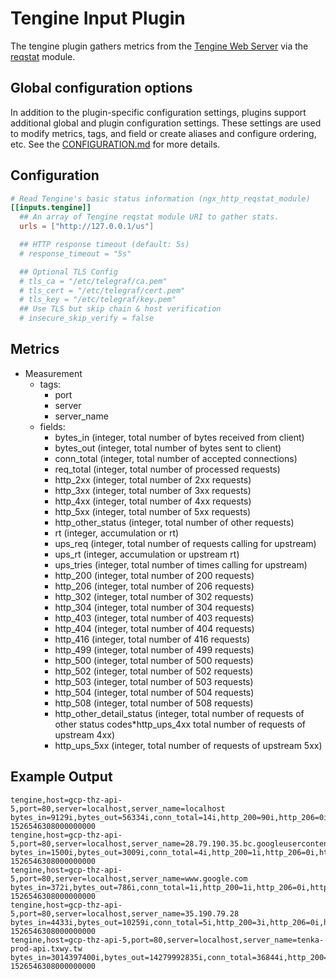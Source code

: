 # Tengine Input Plugin

The tengine plugin gathers metrics from the
[Tengine Web Server](http://tengine.taobao.org/) via the
[reqstat](http://tengine.taobao.org/document/http_reqstat.html) module.

## Global configuration options <!-- @/docs/includes/plugin_config.md -->

In addition to the plugin-specific configuration settings, plugins support
additional global and plugin configuration settings. These settings are used to
modify metrics, tags, and field or create aliases and configure ordering, etc.
See the [CONFIGURATION.md][CONFIGURATION.md] for more details.

[CONFIGURATION.md]: ../../../docs/CONFIGURATION.md

## Configuration

```toml @sample.conf
# Read Tengine's basic status information (ngx_http_reqstat_module)
[[inputs.tengine]]
  ## An array of Tengine reqstat module URI to gather stats.
  urls = ["http://127.0.0.1/us"]

  ## HTTP response timeout (default: 5s)
  # response_timeout = "5s"

  ## Optional TLS Config
  # tls_ca = "/etc/telegraf/ca.pem"
  # tls_cert = "/etc/telegraf/cert.pem"
  # tls_key = "/etc/telegraf/key.pem"
  ## Use TLS but skip chain & host verification
  # insecure_skip_verify = false
```

## Metrics

- Measurement
  - tags:
    - port
    - server
    - server_name
  - fields:
    - bytes_in (integer, total number of bytes received from client)
    - bytes_out (integer, total number of bytes sent to client)
    - conn_total (integer, total number of accepted connections)
    - req_total (integer, total number of processed requests)
    - http_2xx (integer, total number of 2xx requests)
    - http_3xx (integer, total number of 3xx requests)
    - http_4xx (integer, total number of 4xx requests)
    - http_5xx (integer, total number of 5xx requests)
    - http_other_status (integer, total number of other requests)
    - rt (integer, accumulation or rt)
    - ups_req (integer, total number of requests calling for upstream)
    - ups_rt (integer, accumulation or upstream rt)
    - ups_tries (integer, total number of times calling for upstream)
    - http_200 (integer, total number of 200 requests)
    - http_206 (integer, total number of 206 requests)
    - http_302 (integer, total number of 302 requests)
    - http_304 (integer, total number of 304 requests)
    - http_403 (integer, total number of 403 requests)
    - http_404 (integer, total number of 404 requests)
    - http_416 (integer, total number of 416 requests)
    - http_499 (integer, total number of 499 requests)
    - http_500 (integer, total number of 500 requests)
    - http_502 (integer, total number of 502 requests)
    - http_503 (integer, total number of 503 requests)
    - http_504 (integer, total number of 504 requests)
    - http_508 (integer, total number of 508 requests)
    - http_other_detail_status (integer, total number of requests of other status codes*http_ups_4xx total number of requests of upstream 4xx)
    - http_ups_5xx (integer, total number of requests of upstream 5xx)

## Example Output

```shell
tengine,host=gcp-thz-api-5,port=80,server=localhost,server_name=localhost bytes_in=9129i,bytes_out=56334i,conn_total=14i,http_200=90i,http_206=0i,http_2xx=90i,http_302=0i,http_304=0i,http_3xx=0i,http_403=0i,http_404=0i,http_416=0i,http_499=0i,http_4xx=0i,http_500=0i,http_502=0i,http_503=0i,http_504=0i,http_508=0i,http_5xx=0i,http_other_detail_status=0i,http_other_status=0i,http_ups_4xx=0i,http_ups_5xx=0i,req_total=90i,rt=0i,ups_req=0i,ups_rt=0i,ups_tries=0i 1526546308000000000
tengine,host=gcp-thz-api-5,port=80,server=localhost,server_name=28.79.190.35.bc.googleusercontent.com bytes_in=1500i,bytes_out=3009i,conn_total=4i,http_200=1i,http_206=0i,http_2xx=1i,http_302=0i,http_304=0i,http_3xx=0i,http_403=0i,http_404=1i,http_416=0i,http_499=0i,http_4xx=3i,http_500=0i,http_502=0i,http_503=0i,http_504=0i,http_508=0i,http_5xx=0i,http_other_detail_status=0i,http_other_status=0i,http_ups_4xx=0i,http_ups_5xx=0i,req_total=4i,rt=0i,ups_req=0i,ups_rt=0i,ups_tries=0i 1526546308000000000
tengine,host=gcp-thz-api-5,port=80,server=localhost,server_name=www.google.com bytes_in=372i,bytes_out=786i,conn_total=1i,http_200=1i,http_206=0i,http_2xx=1i,http_302=0i,http_304=0i,http_3xx=0i,http_403=0i,http_404=0i,http_416=0i,http_499=0i,http_4xx=0i,http_500=0i,http_502=0i,http_503=0i,http_504=0i,http_508=0i,http_5xx=0i,http_other_detail_status=0i,http_other_status=0i,http_ups_4xx=0i,http_ups_5xx=0i,req_total=1i,rt=0i,ups_req=0i,ups_rt=0i,ups_tries=0i 1526546308000000000
tengine,host=gcp-thz-api-5,port=80,server=localhost,server_name=35.190.79.28 bytes_in=4433i,bytes_out=10259i,conn_total=5i,http_200=3i,http_206=0i,http_2xx=3i,http_302=0i,http_304=0i,http_3xx=0i,http_403=0i,http_404=11i,http_416=0i,http_499=0i,http_4xx=11i,http_500=0i,http_502=0i,http_503=0i,http_504=0i,http_508=0i,http_5xx=0i,http_other_detail_status=0i,http_other_status=0i,http_ups_4xx=0i,http_ups_5xx=0i,req_total=14i,rt=0i,ups_req=0i,ups_rt=0i,ups_tries=0i 1526546308000000000
tengine,host=gcp-thz-api-5,port=80,server=localhost,server_name=tenka-prod-api.txwy.tw bytes_in=3014397400i,bytes_out=14279992835i,conn_total=36844i,http_200=3177339i,http_206=0i,http_2xx=3177339i,http_302=0i,http_304=0i,http_3xx=0i,http_403=0i,http_404=123i,http_416=0i,http_499=0i,http_4xx=123i,http_500=17214i,http_502=4453i,http_503=80i,http_504=0i,http_508=0i,http_5xx=21747i,http_other_detail_status=0i,http_other_status=0i,http_ups_4xx=123i,http_ups_5xx=21747i,req_total=3199209i,rt=245874536i,ups_req=2685076i,ups_rt=245858217i,ups_tries=2685076i 1526546308000000000
```
